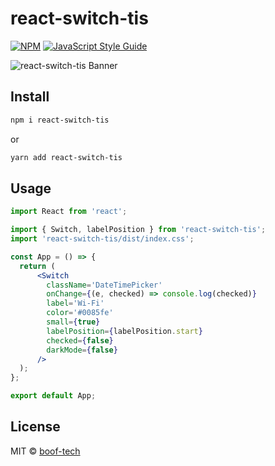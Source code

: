 # react-switch-tis

> 

[![NPM](https://img.shields.io/npm/v/react-switch-tis.svg)](https://www.npmjs.com/package/react-switch-tis) [![JavaScript Style Guide](https://img.shields.io/badge/code_style-standard-brightgreen.svg)](https://standardjs.com)

![react-switch-tis Banner](https://user-images.githubusercontent.com/76048512/119657978-dc1d6e00-be41-11eb-98dd-c7c6855e0df2.gif)

## Install

```bash
npm i react-switch-tis
```
or
```bash
yarn add react-switch-tis
```

## Usage

```jsx
import React from 'react';

import { Switch, labelPosition } from 'react-switch-tis';
import 'react-switch-tis/dist/index.css';

const App = () => {
  return (
      <Switch
        className='DateTimePicker'
        onChange={(e, checked) => console.log(checked)}
        label='Wi-Fi'
        color='#0085fe'
        small={true}
        labelPosition={labelPosition.start}
        checked={false}
        darkMode={false}
      />
  );
};

export default App;
```

## License

MIT © [boof-tech](https://github.com/boof-tech)
